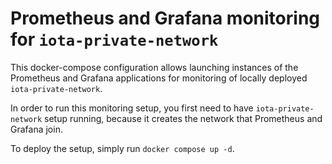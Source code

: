# Prometheus and Grafana monitoring for `iota-private-network`

This docker-compose configuration allows launching instances of the Prometheus and Grafana applications for monitoring of locally deployed `iota-private-network`.

In order to run this monitoring setup, you first need to have `iota-private-network` setup running, because it creates the network that Prometheus and Grafana join.

To deploy the setup, simply run `docker compose up -d`.
